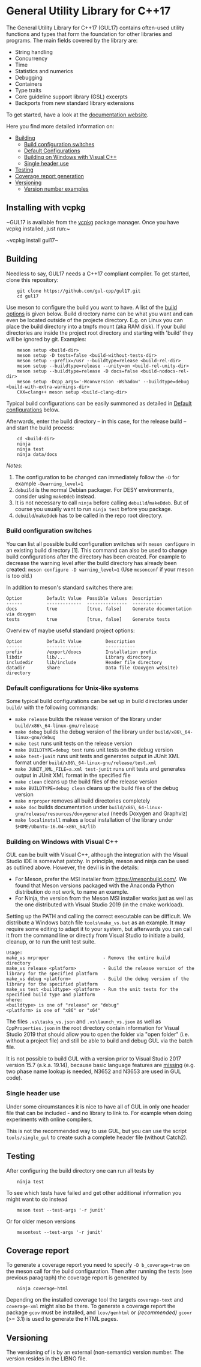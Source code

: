 # General Utility Library for C++17

The General Utility Library for C++17 (GUL17) contains often-used utility functions and
types that form the foundation for other libraries and programs. The main fields covered
by the library are:

  * String handling
  * Concurrency
  * Time
  * Statistics and numerics
  * Debugging
  * Containers
  * Type traits
  * Core guideline support library (GSL) excerpts
  * Backports from new standard library extensions

To get started, have a look at the
[documentation website](https://gul-cpp.github.io/gul17/).

Here you find more detailed information on:

* [Building](#Building)
  * [Build configuration switches](#Build-configuration-switches)
  * [Default Configurations](#Default-configurations)
  * [Building on Windows with Visual C++](#Building-on-Windows-with-Visual-C)
  * [Single header use](#Single-header-use)
* [Testing](#Testing)
* [Coverage report generation](#Coverage-report)
* [Versioning](#Versioning)
  * [Version number examples](#Version-number-examples)

## Installing with vcpkg

~GUL17 is available from the [vcpkg](https://vcpkg.io/) package manager. Once you have
vcpkg installed, just run:~

~vcpkg install gul17~

## Building <a name="Building"></a>

Needless to say, GUL17 needs a C++17 compliant compiler. To get started, clone this
repository:

        git clone https://github.com/gul-cpp/gul17.git
        cd gul17

Use meson to configure the build you want to have. A list of the
[build options](#Build-configuration-switches) is given below. Build directory name can be
what you want and can even be located outside of the projecte directory. E.g. on Linux you
can place the build directory into a tmpfs mount (aka RAM disk).
If your build directories are inside the project root directory and starting with 'build'
they will be ignored by git.
Examples:

        meson setup <build-dir>
        meson setup -D tests=false <build-without-tests-dir>
        meson setup --prefix=/usr --buildtype=release <build-rel-dir>
        meson setup --buildtype=release --unity=on <build-rel-unity-dir>
        meson setup --buildtype=release -D docs=false <build-nodocs-rel-dir>
        meson setup -Dcpp_args='-Wconversion -Wshadow' --buildtype=debug <build-with-extra-warnings-dir>
        CXX=clang++ meson setup <build-clang-dir>

Typical build configurations can be easily summoned as detailed in
[Default configurations](#Default-configurations) below.

Afterwards, enter the build directory – in this case, for the release build – and start
the build process:

        cd <build-dir>
        ninja
        ninja test
        ninja data/docs

_Notes:_

1. The configuration to be changed can immediately follow the ``-D`` for example
   ``-Dwarning_level=1``
2. ``debuild`` is the normal Debian packager. For DESY environments, consider using
   ``makeDdeb`` instead.
3. It is not necessary to call ``ninja`` before calling ``debuild``/``makeDdeb``. But of
   course you usually want to run ``ninja test`` before you package.
4. ``debuild``/``makeDdeb`` has to be called in the repo root directory.

### Build configuration switches <a name="Build-configuration-switches"></a>

You can list all possible build configuration switches with ``meson configure``
in an existing build directory [1]. This command can also be used to change
build configurations after the directory has been created. For example to
decrease the warning level after the build directory has already been created:
``meson configure -D warning_level=1`` (Use ``mesonconf`` if your meson is too
old.)

In addition to meson's standard switches there are:

    Option         Default Value  Possible Values  Description
    ------         -------------  ---------------  -----------
    docs           true           [true, false]    Generate documentation via doxygen
    tests          true           [true, false]    Generate tests

Overview of maybe useful standard project options:

    Option         Default Value         Description
    ------         -------------         -----------
    prefix         /export/doocs         Installation prefix
    libdir         lib/...               Library directory
    includedir     lib/include           Header file directory
    datadir        share                 Data file (Doxygen website) directory

### Default configurations for Unix-like systems <a name="Default-configurations"></a>

Some typical build configurations can be set up in build directories under ``build/`` with
the following commands:

* ``make release`` builds the release version of the library under ``build/x86\_64-linux-gnu/release``
* ``make debug`` builds the debug version of the library under ``build/x86\_64-linux-gnu/debug``
* ``make test`` runs unit tests on the release version
* ``make BUILDTYPE=debug test`` runs unit tests on the debug version
* ``make test-junit`` runs unit tests and generates output in JUnit XML format under ``build/x86\_64-linux-gnu/release/test.xml``
* ``make JUNIT_XML_FILE=a.xml test-junit`` runs unit tests and generates output in JUnit XML format in the specified file
* ``make clean`` cleans up the build files of the release version
* ``make BUILDTYPE=debug clean`` cleans up the build files of the debug version
* ``make mrproper`` removes all build directories completely
* ``make doc`` builds documentation under ``build/x86\_64-linux-gnu/release/resources/doxygenerated`` (needs Doxygen and Graphviz)
* ``make localinstall`` makes a local installation of the library under ``$HOME/Ubuntu-16.04-x86\_64/lib``

### Building on Windows with Visual C++ <a name="Building-on-Windows-with-Visual-C"></a>

GUL can be built with Visual C++, although the integration with the Visual Studio IDE is
somewhat patchy. In principle, meson and ninja can be used as outlined above. However,
the devil is in the details:

* For Meson, prefer the MSI installer from https://mesonbuild.com/. We found that Meson
  versions packaged with the Anaconda Python distribution do not work, to name an
  example.
* For Ninja, the version from the Meson MSI installer works just as well as the one
  distributed with Visual Studio 2019 (in the cmake workload).

Setting up the PATH and calling the correct executable can be difficult. We distribute a
Windows batch file ``tools\make_vs.bat`` as an example. It may require some editing to
adapt it to your system, but afterwards you can call it from the command line or directly
from Visual Studio to initiate a build, cleanup, or to run the unit test suite.

    Usage:
    make_vs mrproper                    - Remove the entire build directory
    make_vs release <platform>          - Build the release version of the library for the specified platform
    make_vs debug <platform>            - Build the debug version of the library for the specified platform
    make_vs test <buildtype> <platform> - Run the unit tests for the specified build type and platform
    where:
    <buildtype> is one of "release" or "debug"
    <platform> is one of "x86" or "x64"

The files ``.vs\tasks_vs.json`` and ``.vs\launch_vs.json`` as well as
``CppProperties.json`` in the root directory contain information for Visual Studio 2019
that should allow you to open the folder via "open folder" (i.e. without a project file)
and still be able to build and debug GUL via the batch file.

It is not possible to build GUL with a version prior to Visual Studio 2017 version 15.7
(a.k.a. 19.14), because basic language features are
[missing](https://docs.microsoft.com/en-us/cpp/overview/visual-cpp-language-conformance)
(e.g. two phase name lookup is needed, N3652 and N3653 are used in GUL code).

### Single header use <a name="Single-header-use"></a>

Under some circumstances it is nice to have all of GUL in only one header file that can
be included - and no library to link to. For example when doing experiments with online
compilers.

This is not the recommended way to use GUL, but you can use the script `tools/single_gul`
to create such a complete header file (without Catch2).

## Testing <a name="Testing"></a>

After configuring the build directory one can run all tests by

        ninja test

To see which tests have failed and get other additional information you might want to do
instead

        meson test --test-args '-r junit'

Or for older meson versions

        mesontest --test-args '-r junit'

## Coverage report <a name="Coverage-report"></a>

To generate a coverage report you need to specify ``-D b_coverage=true`` on the meson call
for the build configuration. Then after running the tests (see previous paragraph) the
coverage report is generated by

        ninja coverage-html

Depending on the installed coverage tool the targets ``coverage-text`` and
``coverage-xml`` might also be there. To generate a coverage report the package ``gcov``
must be installed, and ``lcov/genhtml`` or *(recommended)* ``gcovr`` (>= 3.1) is used to
generate the HTML pages.

## Versioning <a name="Versioning"></a>

The versioning of is by an external (non-semantic) version number. The version
resides in the LIBNO file.
